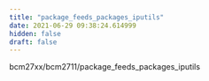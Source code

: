 ```yaml
---
title: "package_feeds_packages_iputils"
date: 2021-06-29 09:38:24.614999
hidden: false
draft: false
---
```


bcm27xx/bcm2711/package_feeds_packages_iputils

